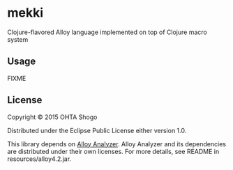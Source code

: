# mekki

Clojure-flavored Alloy language implemented on top of Clojure macro system

## Usage

FIXME

## License

Copyright © 2015 OHTA Shogo

Distributed under the Eclipse Public License either version 1.0.

This library depends on [Alloy Analyzer](http://alloy.mit.edu/alloy/). Alloy Analyzer and its dependencies are distributed under their own licenses. For more details, see README in resources/alloy4.2.jar.
